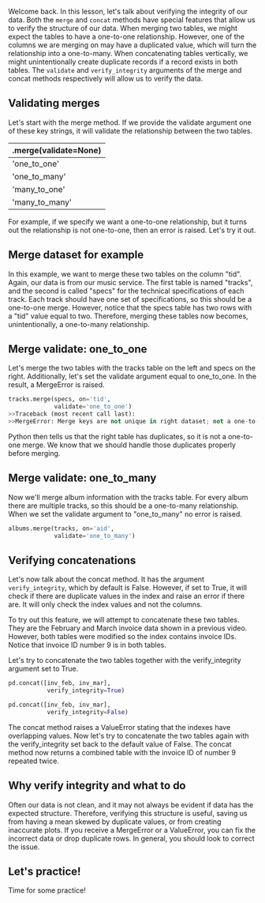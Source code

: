 Welcome back. In this lesson, let's talk about verifying the integrity of our data. Both the `merge` and `concat` methods have special features that allow us to verify the structure of our data. When merging two tables, we might expect the tables to have a one-to-one relationship. However, one of the columns we are merging on may have a duplicated value, which will turn the relationship into a one-to-many. When concatenating tables vertically, we might unintentionally create duplicate records if a record exists in both tables. The `validate` and `verify_integrity` arguments of the merge and concat methods respectively will allow us to verify the data.
## Validating merges
Let's start with the merge method. If we provide the validate argument one of these key strings, it will validate the relationship between the two tables.

| .merge(validate=None) |
| --------------------- |
| 'one_to_one'          |
| 'one_to_many'         |
| 'many_to_one'         |
| 'many_to_many'        |
For example, if we specify we want a one-to-one relationship, but it turns out the relationship is not one-to-one, then an error is raised. Let's try it out.
## Merge dataset for example
In this example, we want to merge these two tables on the column "tid". Again, our data is from our music service. The first table is named "tracks", and the second is called "specs" for the technical specifications of each track. Each track should have one set of specifications, so this should be a one-to-one merge. However, notice that the specs table has two rows with a "tid" value equal to two. Therefore, merging these tables now becomes, unintentionally, a one-to-many relationship.
## Merge validate: one_to_one
Let's merge the two tables with the tracks table on the left and specs on the right. Additionally, let's set the validate argument equal to one_to_one. In the result, a MergeError is raised. 
```Python
tracks.merge(specs, on='tid',
			 validate='one_to_one')
>>Traceback (most recent call last):
>>MergeError: Merge keys are not unique in right dataset; not a one-to-one merge
```
Python then tells us that the right table has duplicates, so it is not a one-to-one merge. We know that we should handle those duplicates properly before merging.
## Merge validate: one_to_many
Now we'll merge album information with the tracks table. For every album there are multiple tracks, so this should be a one-to-many relationship. When we set the validate argument to "one_to_many" no error is raised.
```Python
albums.merge(tracks, on='aid',
			 validate='one_to_many')
```
## Verifying concatenations
Let's now talk about the concat method. It has the argument `verify_integrity`, which by default is False. However, if set to True, it will check if there are duplicate values in the index and raise an error if there are. It will only check the index values and not the columns.

To try out this feature, we will attempt to concatenate these two tables. They are the February and March invoice data shown in a previous video. However, both tables were modified so the index contains invoice IDs. Notice that invoice ID number 9 is in both tables.

Let's try to concatenate the two tables together with the verify_integrity argument set to True. 
```Python
pd.concat([inv_feb, inv_mar],
		   verify_integrity=True)

pd.concat([inv_feb, inv_mar],
		   verify_integrity=False)
```
The concat method raises a ValueError stating that the indexes have overlapping values. Now let's try to concatenate the two tables again with the verify_integrity set back to the default value of False. The concat method now returns a combined table with the invoice ID of number 9 repeated twice.
## Why verify integrity and what to do
Often our data is not clean, and it may not always be evident if data has the expected structure. Therefore, verifying this structure is useful, saving us from having a mean skewed by duplicate values, or from creating inaccurate plots. If you receive a MergeError or a ValueError, you can fix the incorrect data or drop duplicate rows. In general, you should look to correct the issue.
## Let's practice!
Time for some practice!